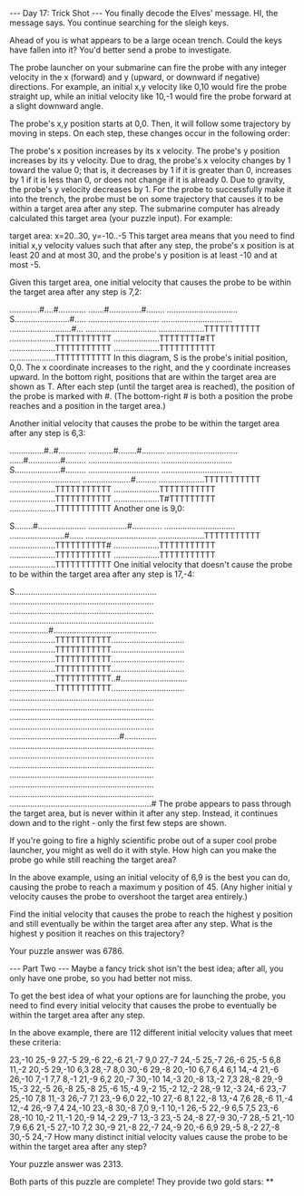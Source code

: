 --- Day 17: Trick Shot ---
You finally decode the Elves' message. HI, the message says. You continue searching for the sleigh keys.

Ahead of you is what appears to be a large ocean trench. Could the keys have fallen into it? You'd better send a probe to investigate.

The probe launcher on your submarine can fire the probe with any integer velocity in the x (forward) and y (upward, or downward if negative) directions. For example, an initial x,y velocity like 0,10 would fire the probe straight up, while an initial velocity like 10,-1 would fire the probe forward at a slight downward angle.

The probe's x,y position starts at 0,0. Then, it will follow some trajectory by moving in steps. On each step, these changes occur in the following order:

The probe's x position increases by its x velocity.
The probe's y position increases by its y velocity.
Due to drag, the probe's x velocity changes by 1 toward the value 0; that is, it decreases by 1 if it is greater than 0, increases by 1 if it is less than 0, or does not change if it is already 0.
Due to gravity, the probe's y velocity decreases by 1.
For the probe to successfully make it into the trench, the probe must be on some trajectory that causes it to be within a target area after any step. The submarine computer has already calculated this target area (your puzzle input). For example:

target area: x=20..30, y=-10..-5
This target area means that you need to find initial x,y velocity values such that after any step, the probe's x position is at least 20 and at most 30, and the probe's y position is at least -10 and at most -5.

Given this target area, one initial velocity that causes the probe to be within the target area after any step is 7,2:

.............#....#............
.......#..............#........
...............................
S........................#.....
...............................
...............................
...........................#...
...............................
....................TTTTTTTTTTT
....................TTTTTTTTTTT
....................TTTTTTTT#TT
....................TTTTTTTTTTT
....................TTTTTTTTTTT
....................TTTTTTTTTTT
In this diagram, S is the probe's initial position, 0,0. The x coordinate increases to the right, and the y coordinate increases upward. In the bottom right, positions that are within the target area are shown as T. After each step (until the target area is reached), the position of the probe is marked with #. (The bottom-right # is both a position the probe reaches and a position in the target area.)

Another initial velocity that causes the probe to be within the target area after any step is 6,3:

...............#..#............
...........#........#..........
...............................
......#..............#.........
...............................
...............................
S....................#.........
...............................
...............................
...............................
.....................#.........
....................TTTTTTTTTTT
....................TTTTTTTTTTT
....................TTTTTTTTTTT
....................TTTTTTTTTTT
....................T#TTTTTTTTT
....................TTTTTTTTTTT
Another one is 9,0:

S........#.....................
.................#.............
...............................
........................#......
...............................
....................TTTTTTTTTTT
....................TTTTTTTTTT#
....................TTTTTTTTTTT
....................TTTTTTTTTTT
....................TTTTTTTTTTT
....................TTTTTTTTTTT
One initial velocity that doesn't cause the probe to be within the target area after any step is 17,-4:

S..............................................................
...............................................................
...............................................................
...............................................................
.................#.............................................
....................TTTTTTTTTTT................................
....................TTTTTTTTTTT................................
....................TTTTTTTTTTT................................
....................TTTTTTTTTTT................................
....................TTTTTTTTTTT..#.............................
....................TTTTTTTTTTT................................
...............................................................
...............................................................
...............................................................
...............................................................
................................................#..............
...............................................................
...............................................................
...............................................................
...............................................................
...............................................................
...............................................................
..............................................................#
The probe appears to pass through the target area, but is never within it after any step. Instead, it continues down and to the right - only the first few steps are shown.

If you're going to fire a highly scientific probe out of a super cool probe launcher, you might as well do it with style. How high can you make the probe go while still reaching the target area?

In the above example, using an initial velocity of 6,9 is the best you can do, causing the probe to reach a maximum y position of 45. (Any higher initial y velocity causes the probe to overshoot the target area entirely.)

Find the initial velocity that causes the probe to reach the highest y position and still eventually be within the target area after any step. What is the highest y position it reaches on this trajectory?

Your puzzle answer was 6786.

--- Part Two ---
Maybe a fancy trick shot isn't the best idea; after all, you only have one probe, so you had better not miss.

To get the best idea of what your options are for launching the probe, you need to find every initial velocity that causes the probe to eventually be within the target area after any step.

In the above example, there are 112 different initial velocity values that meet these criteria:

23,-10  25,-9   27,-5   29,-6   22,-6   21,-7   9,0     27,-7   24,-5
25,-7   26,-6   25,-5   6,8     11,-2   20,-5   29,-10  6,3     28,-7
8,0     30,-6   29,-8   20,-10  6,7     6,4     6,1     14,-4   21,-6
26,-10  7,-1    7,7     8,-1    21,-9   6,2     20,-7   30,-10  14,-3
20,-8   13,-2   7,3     28,-8   29,-9   15,-3   22,-5   26,-8   25,-8
25,-6   15,-4   9,-2    15,-2   12,-2   28,-9   12,-3   24,-6   23,-7
25,-10  7,8     11,-3   26,-7   7,1     23,-9   6,0     22,-10  27,-6
8,1     22,-8   13,-4   7,6     28,-6   11,-4   12,-4   26,-9   7,4
24,-10  23,-8   30,-8   7,0     9,-1    10,-1   26,-5   22,-9   6,5
7,5     23,-6   28,-10  10,-2   11,-1   20,-9   14,-2   29,-7   13,-3
23,-5   24,-8   27,-9   30,-7   28,-5   21,-10  7,9     6,6     21,-5
27,-10  7,2     30,-9   21,-8   22,-7   24,-9   20,-6   6,9     29,-5
8,-2    27,-8   30,-5   24,-7
How many distinct initial velocity values cause the probe to be within the target area after any step?

Your puzzle answer was 2313.

Both parts of this puzzle are complete! They provide two gold stars: **
